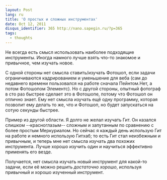 ```yaml
---
layout: Post
lang: ru
title: 'О простых и сложных инструментах'
date: Oct 12, 2011
disqus_identifier: 365 http://nano.sapegin.ru/?p=365
tags:
  - thoughts
---
```


Не всегда есть смысл использовать наиболее подходящие инструменты. Иногда намного лучше взять что-то знакомое и привычное, чем изучать новое.

С одной стороны нет смысла ставить/изучать Фотошоп, если задачи ограничиваются кадрированием и уменьшение для веба (сам до недавнего времени пользовался на работе сначала Пейнтом.Нет, а потом Фотошопом Элементс). Но с другой стороны, опытный фотограф в сто раз быстрее сделает это в Фотошопе, потому что Фотошоп он отлично знает. Ему нет смысла изучать ещё одну программу, которая позволит ему делать то же, что и Фотошоп, но будет запускаться на сотую секунды быстрее.

Пример из другой области. Я долго не желал изучать Гит. Он казался слишком --красноглазым-- сложным и запутанным по сравнению с более простым Меркуриалом. Но сейчас я каждый день использую Гит на работе и немного использую Гитхаб; то есть Гит стал неизбежным и привычным, и теперь мне нет смысла изучать два похожих инструмента. Лучше хорошо изучить один и научиться эффективно применять его везде.

Получается, нет смысла изучать новый инструмент для какой-то задачи, если её можно решить *достаточно хорошо*, используя привычный и хорошо изученный инструмент.
